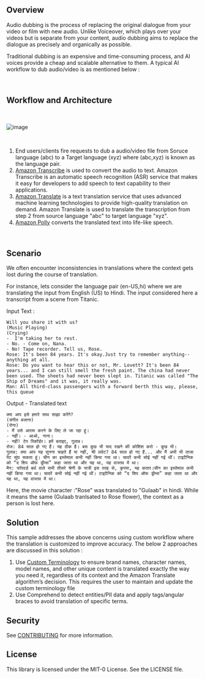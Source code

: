 ## Overview

Audio dubbing is the process of replacing the original dialogue from your video or film with new audio. Unlike Voiceover, which plays over your videos but is separate from your content, audio dubbing aims to replace the dialogue as precisely and organically as possible.

Traditional dubbing is an expensive and time-consuming process, and AI voices provide a cheap and scalable alternative to them. A typical AI workflow to dub audio/video is as mentioned below :

<br>


## Workflow and Architecture

<br>

![image](https://user-images.githubusercontent.com/32926625/203485943-7cc84c9b-2b1f-4480-85b8-f026918d49bd.png)

<br>


1. End users/clients fire requests to dub a audio/video file from Soruce language (abc) to a Target language (xyz) where (abc,xyz) is known as the language pair.
2. [Amazon Transcribe](https://aws.amazon.com/transcribe/) is used to convert the audio to text. Amazon Transcribe is an automatic speech recognition (ASR) service that makes it easy for developers to add speech to text capability to their applications.
3. [Amazon Translate](https://aws.amazon.com/translate/) is a text translation service that uses advanced machine learning technologies to provide high-quality translation on demand. Amazon Translate is used to translate the transcription from step 2 from source language "abc" to target language "xyz".
4. [Amazon Polly](https://aws.amazon.com/polly/) converts the translated text into life-like speech.


<br>

## Scenario

We often encounter inconsistencies in translations where the context gets lost during the course of translation.

For instance, lets consider the language pair (en-US,hi) where we are translating the input from English (US) to Hindi. The input considered here a transcript from a scene from Titanic.

Input Text :
```
Will you share it with us? 
(Music Playing) 
(Crying) 
-  I'm taking her to rest. 
- No. - Come on, Nana. 
- No! Tape recorder. Tell us, Rose. 
Rose: It's been 84 years. It's okay.Just try to remember anything-- anything at all. 
Rose: Do you want to hear this or not, Mr. Lovett? It's been 84 years... and I can still smell the fresh paint. The china had never been used. The sheets had never been slept in. Titanic was called "The Ship of Dreams" and it was, it really was. 
Man: All third-class passengers with a forward berth this way, please, this queue
```

Output - Translated text
```
क्या आप इसे हमारे साथ साझा करेंगे? 
(संगीत बजाना) 
(रोना) 
- मैं उसे आराम करने के लिए ले जा रहा हूं। 
- नहीं। - आओ, नाना। 
- नहीं! टेप रिकॉर्डर। हमें बताइए, गुलाब। 
रोज: 84 साल हो गए हैं। यह ठीक है। बस कुछ भी याद रखने की कोशिश करो - कुछ भी। 
गुलाब: क्या आप यह सुनना चाहते हैं या नहीं, श्री लवेट? 84 साल हो गए हैं... और मैं अभी भी ताजा पेंट सूंघ सकता हूं। चीन का इस्तेमाल कभी नहीं किया गया था। चादरें कभी सोई नहीं गई थीं। टाइटैनिक को “द शिप ऑफ ड्रीम्स” कहा जाता था और यह था, यह वास्तव में था। 
मैन: फॉरवर्ड बर्थ वाले सभी तीसरे श्रेणी के यात्री इस तरह से, कृपया, यह कतार।चीन का इस्तेमाल कभी नहीं किया गया था। चादरें कभी सोई नहीं गई थीं। टाइटैनिक को “द शिप ऑफ ड्रीम्स” कहा जाता था और यह था, यह वास्तव में था। 
```

Here, the movie character :"Rose" was translated to "Gulaab" in hindi. While it means the same (Gulaab tranlsated to Rose flower), the context as a person is lost here.


## Solution

This sample addresses the above concerns using custom workflow where the translation is customized to improve accuracy. The below 2 approaches are discussed in this solution :

1. Use [Custom Terminology](https://docs.aws.amazon.com/translate/latest/dg/how-custom-terminology.html) to ensure brand names, character names, model names, and other unique content is translated exactly the way you need it, regardless of its context and the Amazon Translate algorithm’s decision. This requires the user to maintain and update the custom terminology file
2. Use Comprehend to detect entities/PII data and apply tags/angular braces to avoid translation of specific terms.



## Security

See [CONTRIBUTING](CONTRIBUTING.md#security-issue-notifications) for more information.

## License

This library is licensed under the MIT-0 License. See the LICENSE file.

